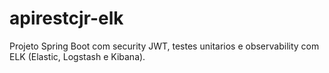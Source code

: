 # apirestcjr-elk
Projeto Spring Boot com security JWT, testes unitarios e observability com ELK (Elastic, Logstash e Kibana).
